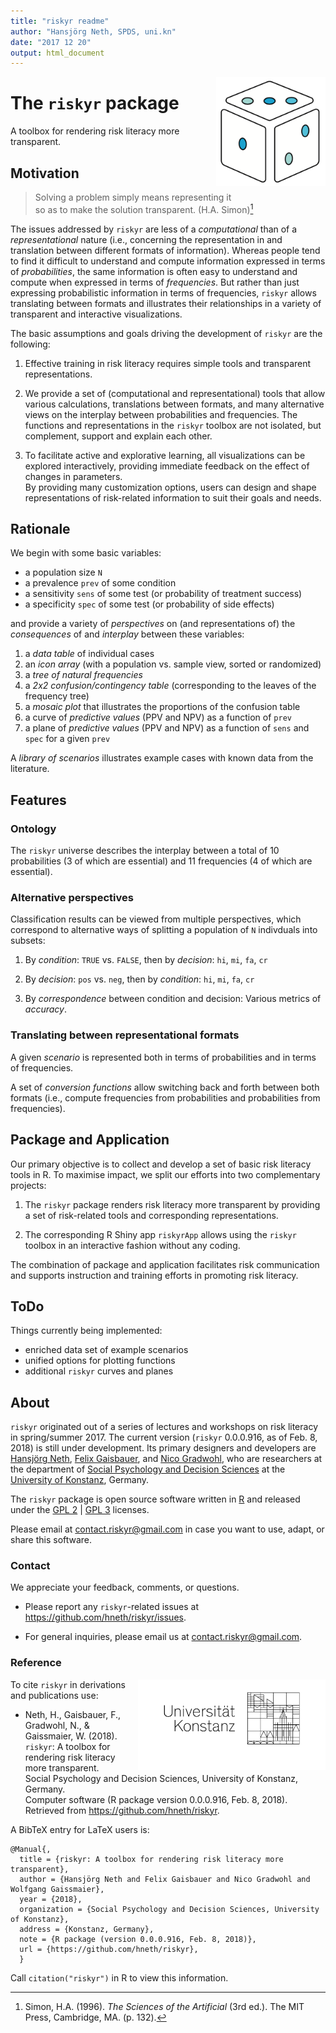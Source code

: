 ```yaml
---
title: "riskyr readme"
author: "Hansjörg Neth, SPDS, uni.kn"
date: "2017 12 20"
output: html_document
---
```


<!-- riskyr logo: -->  
<a href="https://github.com/hneth/riskyr">
<img src="./inst/pix/riskyr_cube.png" alt="riskyr" style="width: 175px; float: right; border:25;"/>
</a>
<!-- ![riskyr](./inst/pix/riskyr_cube.png) --> 
<!-- knitr::include_graphics("./inst/pix/riskyr_cube.png") -->


# The `riskyr` package

A toolbox for rendering risk literacy more transparent. 


## Motivation

> Solving a problem simply means representing it<br>
> so as to make the solution transparent. (H.A. Simon)[^1]

[^1]: Simon, H.A. (1996). _The Sciences of the Artificial_ (3rd ed.). The MIT Press, Cambridge, MA. (p. 132).


The issues addressed by `riskyr` are less of a _computational_ than of a _representational_ nature (i.e., concerning the representation in and translation between different formats of information).  Whereas people tend to find it difficult to understand and compute information expressed in terms of _probabilities_, the same information is often easy to understand and compute when expressed in terms of _frequencies_. But rather than just expressing probabilistic information in terms of frequencies, `riskyr` allows translating between formats and illustrates their relationships in a variety of transparent and interactive visualizations.

The basic assumptions and goals driving the development of `riskyr` are the following:

1. Effective training in risk literacy requires simple tools and transparent representations. 

2. We provide a set of (computational and representational) tools that allow various calculations, translations between formats, 
and many alternative views on the interplay between probabilities and frequencies. The functions and representations in the `riskyr` toolbox are not isolated, but complement, support and explain each other.

3. To facilitate active and explorative learning, all visualizations can be explored interactively, 
providing immediate feedback on the effect of changes in parameters.  
By providing many customization options, users can design and shape representations of risk-related information to suit their goals and needs.


## Rationale

We begin with some basic variables:

-   a population size `N`
-   a prevalence `prev` of some condition
-   a sensitivity `sens` of some test (or probability of treatment success)
-   a specificity `spec` of some test (or probability of side effects)

and provide a variety of _perspectives_ on (and representations of) the _consequences_ of and _interplay_ between these variables:

1.  a _data table_ of individual cases  
2.  an _icon array_ (with a population vs. sample view, sorted or randomized)  
3.  a _tree of natural frequencies_  
4.  a _2x2 confusion/contingency table_ (corresponding to the leaves of the frequency tree)  
5.  a _mosaic plot_ that illustrates the proportions of the confusion table  
6.  a curve of _predictive values_ (PPV and NPV) as a function of `prev`  
7.  a plane of _predictive values_ (PPV and NPV) as a function of `sens` and `spec` for a given `prev`  
    <!-- 8. fact boxes (with additional details on benefits and harms of tests or treatments)  -->

A _library of scenarios_ illustrates example cases with known data from the literature.


## Features

### Ontology 

The `riskyr` universe describes the interplay between a total of 10 probabilities (3 of which are essential) 
and 11 frequencies (4 of which are essential). 

### Alternative perspectives

Classification results can be viewed from multiple perspectives, 
which correspond to alternative ways of splitting a population of `N` indivduals into subsets:

1. By _condition_: `TRUE` vs. `FALSE`, then by _decision_: `hi`, `mi`, `fa`, `cr`

2. By _decision_: `pos` vs. `neg`, then by _condition_: `hi`, `mi`, `fa`, `cr`

3. By _correspondence_ between condition and decision: Various metrics of _accuracy_.


### Translating between representational formats

A given _scenario_ is represented both in terms of probabilities and in terms of frequencies. 

A set of _conversion functions_ allow switching back and forth between both formats (i.e., compute frequencies from probabilities and probabilities from frequencies). 


## Package and Application

Our primary objective is to collect and develop a set of basic risk literacy tools in R. To maximise impact, we split our efforts into two complementary projects:

1. The `riskyr` package renders risk literacy more transparent by providing a set of risk-related tools and corresponding representations.

2. The corresponding R Shiny app `riskyrApp` allows using the `riskyr` toolbox in an interactive fashion without any coding.

The combination of package and application facilitates risk communication and supports instruction and training efforts in promoting risk literacy.


## ToDo

Things currently being implemented:

- enriched data set of example scenarios 
- unified options for plotting functions
- additional `riskyr` curves and planes


## About

`riskyr` originated out of a series of lectures and workshops on risk literacy in spring/summer 2017. 
The current version (`riskyr` 0.0.0.916, as of Feb. 8, 2018) is still under development. 
Its primary designers and developers are 
[Hansjörg Neth](https://www.spds.uni-konstanz.de/hans-neth), 
[Felix Gaisbauer](https://www.spds.uni-konstanz.de/felix-gaisbauer), and 
[Nico Gradwohl](https://www.spds.uni-konstanz.de/nico-gradwohl), 
who are researchers at the department of 
[Social Psychology and Decision Sciences](https://www.spds.uni-konstanz.de/) at the 
[University of Konstanz](https://www.uni-konstanz.de/en/), Germany. 

The `riskyr` package is open source software written in [R](https://www.r-project.org/) and released under the 
[GPL 2](https://tldrlegal.com/license/gnu-general-public-license-v2) | 
[GPL 3](https://tldrlegal.com/license/gnu-general-public-license-v3-(gpl-3)) licenses. 

Please email at <contact.riskyr@gmail.com>  in case you want to use, adapt, or share this software.


### Contact

We appreciate your feedback, comments, or questions. 

- Please report any `riskyr`-related issues at <https://github.com/hneth/riskyr/issues>.

- For general inquiries, please email us at <contact.riskyr@gmail.com>. 


### Reference

<!-- uni.kn logo: -->  
<!-- ![](./inst/pix/uniKn_logo.png) --> 
<a href="http://www.uni-konstanz.de">
<img src="./inst/pix/uniKn_logo.png" alt="uni.kn.logo" style="width: 300px; float: right; border:15;"/>
</a>

To cite `riskyr` in derivations and publications use:

- Neth, H., Gaisbauer, F., Gradwohl, N., & Gaissmaier, W. (2018).  
  `riskyr`: A toolbox for rendering risk literacy more transparent.  
  Social Psychology and Decision Sciences, University of Konstanz, Germany.  
  Computer software (R package version 0.0.0.916, Feb. 8, 2018).  
  Retrieved from <https://github.com/hneth/riskyr>.  

A BibTeX entry for LaTeX users is: 

    @Manual{,
      title = {riskyr: A toolbox for rendering risk literacy more transparent},
      author = {Hansjörg Neth and Felix Gaisbauer and Nico Gradwohl and Wolfgang Gaissmaier},
      year = {2018},
      organization = {Social Psychology and Decision Sciences, University of Konstanz},
      address = {Konstanz, Germany},
      note = {R package (version 0.0.0.916, Feb. 8, 2018)},
      url = {https://github.com/hneth/riskyr},
      }    
    
Call `citation("riskyr")` in R to view this information.

<!-- eof -->
